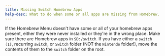 ```yaml
---
title: Missing Switch Homebrew Apps
help-desc: What to do when some or all apps are missing from Homebrew.
---
```




If the Homebrew Menu doesn't have some or all of your homebrew apps present, either they were never installed or they're in the wrong place.
Make sure there are Homebrew apps in `SD:/switch`.
If you have either a `switch (1)`, recurring `switch`, or `Switch` folder (NOT the `Nintendo` folder!), move the contents of them to the `switch` folder on the root.
